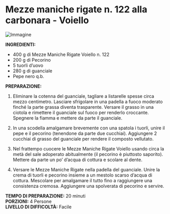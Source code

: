 # Mezze maniche rigate n. 122 alla carbonara - Voiello

![Immagine](https://www.voiello.it/wp-content/uploads/2021/09/Mezze-maniche-carbonara_sito.jpg)

**INGREDIENTI:**
- 400 g di Mezze Maniche Rigate Voiello n. 122
- 200 g di Pecorino
- 5 tuorli d’uovo
- 280 g di guanciale
- Pepe nero q.b.

**PREPARAZIONE:**
1. Eliminare la cotenna del guanciale, tagliare a listarelle spesse circa mezzo centimetro. Lasciare sfrigolare in una padella a fuoco moderato finché la parte grassa diventa trasparente. Versare il grasso in una ciotola e rimettere il guanciale sul fuoco per renderlo croccante. Spegnere la fiamma e mettere da parte il guanciale.

2. In una scodella amalgamare brevemente con una spatola i tuorli, unire il pepe e il pecorino (tenendone da parte due cucchiai). Aggiungere 2 cucchiai di grasso del guanciale per rendere il composto vellutato.

3. Nel frattempo cuocere le Mezze Maniche Rigate Voiello usando circa la metà del sale adoperato abitualmente (il pecorino è piuttosto saporito). Mettere da parte un po’ d’acqua di cottura e scolare al dente.

4. Versare le Mezze Maniche Rigate nella padella del guanciale. Unire la crema di tuorli e pecorino insieme a un mestolo scarso d’acqua di cottura. Mescolare per amalgamare il tutto fino a raggiungere una consistenza cremosa. Aggiungere una spolverata di pecorino e servire.

**TEMPO DI PREPARAZIONE:** 20 minuti  
**PORZIONI:** 4 Persone  
**LIVELLO DI DIFFICOLTÀ:** Facile

